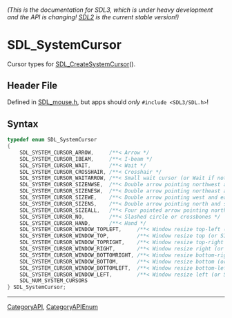###### (This is the documentation for SDL3, which is under heavy development and the API is changing! [SDL2](https://wiki.libsdl.org/SDL2/) is the current stable version!)
# SDL_SystemCursor

Cursor types for [SDL_CreateSystemCursor](SDL_CreateSystemCursor)().

## Header File

Defined in [SDL_mouse.h](https://github.com/libsdl-org/SDL/blob/main/include/SDL3/SDL_mouse.h), but apps should _only_ `#include <SDL3/SDL.h>`!

## Syntax

```c
typedef enum SDL_SystemCursor
{
    SDL_SYSTEM_CURSOR_ARROW,     /**< Arrow */
    SDL_SYSTEM_CURSOR_IBEAM,     /**< I-beam */
    SDL_SYSTEM_CURSOR_WAIT,      /**< Wait */
    SDL_SYSTEM_CURSOR_CROSSHAIR, /**< Crosshair */
    SDL_SYSTEM_CURSOR_WAITARROW, /**< Small wait cursor (or Wait if not available) */
    SDL_SYSTEM_CURSOR_SIZENWSE,  /**< Double arrow pointing northwest and southeast */
    SDL_SYSTEM_CURSOR_SIZENESW,  /**< Double arrow pointing northeast and southwest */
    SDL_SYSTEM_CURSOR_SIZEWE,    /**< Double arrow pointing west and east */
    SDL_SYSTEM_CURSOR_SIZENS,    /**< Double arrow pointing north and south */
    SDL_SYSTEM_CURSOR_SIZEALL,   /**< Four pointed arrow pointing north, south, east, and west */
    SDL_SYSTEM_CURSOR_NO,        /**< Slashed circle or crossbones */
    SDL_SYSTEM_CURSOR_HAND,      /**< Hand */
    SDL_SYSTEM_CURSOR_WINDOW_TOPLEFT,     /**< Window resize top-left (or SIZENWSE) */
    SDL_SYSTEM_CURSOR_WINDOW_TOP,         /**< Window resize top (or SIZENS) */
    SDL_SYSTEM_CURSOR_WINDOW_TOPRIGHT,    /**< Window resize top-right (or SIZENESW) */
    SDL_SYSTEM_CURSOR_WINDOW_RIGHT,       /**< Window resize right (or SIZEWE) */
    SDL_SYSTEM_CURSOR_WINDOW_BOTTOMRIGHT, /**< Window resize bottom-right (or SIZENWSE) */
    SDL_SYSTEM_CURSOR_WINDOW_BOTTOM,      /**< Window resize bottom (or SIZENS) */
    SDL_SYSTEM_CURSOR_WINDOW_BOTTOMLEFT,  /**< Window resize bottom-left (or SIZENESW) */
    SDL_SYSTEM_CURSOR_WINDOW_LEFT,        /**< Window resize left (or SIZEWE) */
    SDL_NUM_SYSTEM_CURSORS
} SDL_SystemCursor;
```

----
[CategoryAPI](CategoryAPI), [CategoryAPIEnum](CategoryAPIEnum)

